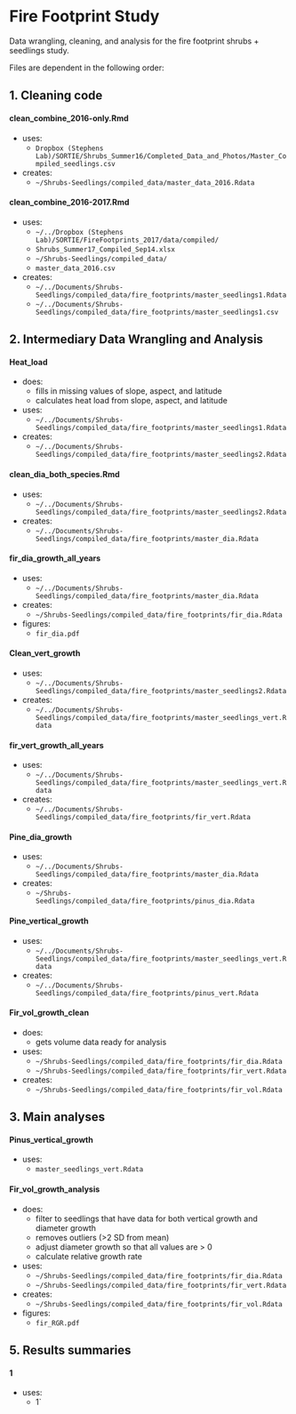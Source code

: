 # Fire Footprint Study

Data wrangling, cleaning, and analysis for the fire footprint shrubs + seedlings study.

Files are dependent in the following order:

## 1.  Cleaning code
#### **clean_combine_2016-only.Rmd**
* uses:
    * `Dropbox (Stephens Lab)/SORTIE/Shrubs_Summer16/Completed_Data_and_Photos/Master_Compiled_seedlings.csv`
* creates:
    * `~/Shrubs-Seedlings/compiled_data/master_data_2016.Rdata`

#### **clean_combine_2016-2017.Rmd**
* uses:
    * `~/../Dropbox (Stephens Lab)/SORTIE/FireFootprints_2017/data/compiled/`
    * `Shrubs_Summer17_Compiled_Sep14.xlsx`
    * `~/Shrubs-Seedlings/compiled_data/`
    * `master_data_2016.csv`
* creates:
    * `~/../Documents/Shrubs-Seedlings/compiled_data/fire_footprints/master_seedlings1.Rdata`
    * `~/../Documents/Shrubs-Seedlings/compiled_data/fire_footprints/master_seedlings1.csv`

## 2. Intermediary Data Wrangling and Analysis

#### **Heat_load**
* does:
    * fills in missing values of slope, aspect, and latitude
    * calculates heat load from slope, aspect, and latitude
* uses:
    * `~/../Documents/Shrubs-Seedlings/compiled_data/fire_footprints/master_seedlings1.Rdata`
* creates:
    *  `~/../Documents/Shrubs-Seedlings/compiled_data/fire_footprints/master_seedlings2.Rdata`

    
#### **clean_dia_both_species.Rmd**
* uses:
    * `~/../Documents/Shrubs-Seedlings/compiled_data/fire_footprints/master_seedlings2.Rdata`
* creates:
    * `~/../Documents/Shrubs-Seedlings/compiled_data/fire_footprints/master_dia.Rdata`

#### **fir_dia_growth_all_years**
* uses: 
    * `~/../Documents/Shrubs-Seedlings/compiled_data/fire_footprints/master_dia.Rdata`
* creates: 
    * `~/Shrubs-Seedlings/compiled_data/fire_footprints/fir_dia.Rdata`
* figures:
    * `fir_dia.pdf`
    
#### **Clean_vert_growth**
* uses:
    * `~/../Documents/Shrubs-Seedlings/compiled_data/fire_footprints/master_seedlings2.Rdata`
* creates:
    * `~/../Documents/Shrubs-Seedlings/compiled_data/fire_footprints/master_seedlings_vert.Rdata`

#### **fir_vert_growth_all_years**
* uses: 
    * `~/../Documents/Shrubs-Seedlings/compiled_data/fire_footprints/master_seedlings_vert.Rdata`
* creates: 
    * `~/../Documents/Shrubs-Seedlings/compiled_data/fire_footprints/fir_vert.Rdata`
    
#### **Pine_dia_growth**
* uses:
    * `~/../Documents/Shrubs-Seedlings/compiled_data/fire_footprints/master_dia.Rdata`
* creates:
    * `~/Shrubs-Seedlings/compiled_data/fire_footprints/pinus_dia.Rdata`
    
#### **Pine_vertical_growth**
* uses:
    * `~/../Documents/Shrubs-Seedlings/compiled_data/fire_footprints/master_seedlings_vert.Rdata`
* creates:
    * `~/../Documents/Shrubs-Seedlings/compiled_data/fire_footprints/pinus_vert.Rdata`
    
    
#### **Fir_vol_growth_clean**
* does: 
    * gets volume data ready for analysis
* uses: 
    * `~/Shrubs-Seedlings/compiled_data/fire_footprints/fir_dia.Rdata`
    * `~/Shrubs-Seedlings/compiled_data/fire_footprints/fir_vert.Rdata`
* creates:
    * `~/Shrubs-Seedlings/compiled_data/fire_footprints/fir_vol.Rdata`

## 3. Main analyses
#### **Pinus_vertical_growth**
* uses:
    * `master_seedlings_vert.Rdata`


#### **Fir_vol_growth_analysis**
* does:
    * filter to seedlings that have data for both vertical growth and diameter growth
    * removes outliers (>2 SD from mean)
    * adjust diameter growth so that all values are > 0 
    * calculate relative growth rate
* uses: 
    * `~/Shrubs-Seedlings/compiled_data/fire_footprints/fir_dia.Rdata`
    * `~/Shrubs-Seedlings/compiled_data/fire_footprints/fir_vert.Rdata`
* creates:
    * `~/Shrubs-Seedlings/compiled_data/fire_footprints/fir_vol.Rdata`
* figures:
    * `fir_RGR.pdf`

## 5. Results summaries
#### **1**
* uses:
    * 1`
            
        

